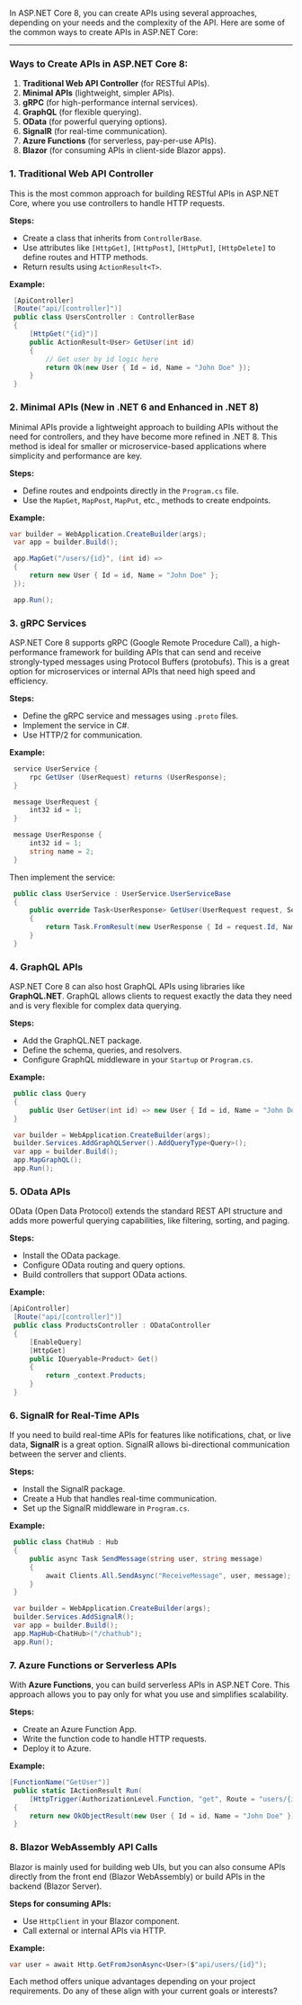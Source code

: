 <div class="markdown prose w-full break-words dark:prose-invert light">
   <p>In ASP.NET Core 8, you can create APIs using several approaches, depending on your needs and the complexity of the API. Here are some of the common ways to create APIs in ASP.NET Core:</p>
  <hr>
   <h3>Ways to Create APIs in ASP.NET Core 8:</h3>
   <ol>
      <li><strong>Traditional Web API Controller</strong> (for RESTful APIs).</li>
      <li><strong>Minimal APIs</strong> (lightweight, simpler APIs).</li>
      <li><strong>gRPC</strong> (for high-performance internal services).</li>
      <li><strong>GraphQL</strong> (for flexible querying).</li>
      <li><strong>OData</strong> (for powerful querying options).</li>
      <li><strong>SignalR</strong> (for real-time communication).</li>
      <li><strong>Azure Functions</strong> (for serverless, pay-per-use APIs).</li>
      <li><strong>Blazor</strong> (for consuming APIs in client-side Blazor apps).</li>
   </ol>
  
  <h3>1. <strong>Traditional Web API Controller</strong></h3>
   <p>This is the most common approach for building RESTful APIs in ASP.NET Core, where you use controllers to handle HTTP requests.</p>
   <p><strong>Steps:</strong></p>
   <ul>
      <li>Create a class that inherits from <code>ControllerBase</code>.</li>
      <li>Use attributes like <code>[HttpGet]</code>, <code>[HttpPost]</code>, <code>[HttpPut]</code>, <code>[HttpDelete]</code> to define routes and HTTP methods.</li>
      <li>Return results using <code>ActionResult&lt;T&gt;</code>.</li>
   </ul>
   <p><strong>Example:</strong></p>
   
   ```csharp
	[ApiController]
	[Route("api/[controller]")]
	public class UsersController : ControllerBase
	{
		[HttpGet("{id}")]
		public ActionResult<User> GetUser(int id)
		{
			// Get user by id logic here
			return Ok(new User { Id = id, Name = "John Doe" });
		}
	}

   ```
   
   <h3>2. <strong>Minimal APIs (New in .NET 6 and Enhanced in .NET 8)</strong></h3>
   <p>Minimal APIs provide a lightweight approach to building APIs without the need for controllers, and they have become more refined in .NET 8. This method is ideal for smaller or microservice-based applications where simplicity and performance are key.</p>
   <p><strong>Steps:</strong></p>
   <ul>
      <li>Define routes and endpoints directly in the <code>Program.cs</code> file.</li>
      <li>Use the <code>MapGet</code>, <code>MapPost</code>, <code>MapPut</code>, etc., methods to create endpoints.</li>
   </ul>
   <p><strong>Example:</strong></p>
   
   ```csharp
   var builder = WebApplication.CreateBuilder(args);
	var app = builder.Build();

	app.MapGet("/users/{id}", (int id) =>
	{
		return new User { Id = id, Name = "John Doe" };
	});

	app.Run();

   ```
   
   <h3>3. <strong>gRPC Services</strong></h3>
   <p>ASP.NET Core 8 supports gRPC (Google Remote Procedure Call), a high-performance framework for building APIs that can send and receive strongly-typed messages using Protocol Buffers (protobufs). This is a great option for microservices or internal APIs that need high speed and efficiency.</p>
   <p><strong>Steps:</strong></p>
   <ul>
      <li>Define the gRPC service and messages using <code>.proto</code> files.</li>
      <li>Implement the service in C#.</li>
      <li>Use HTTP/2 for communication.</li>
   </ul>
   <p><strong>Example:</strong></p>
   
   ```csharp
	service UserService {
		rpc GetUser (UserRequest) returns (UserResponse);
	}

	message UserRequest {
		int32 id = 1;
	}

	message UserResponse {
		int32 id = 1;
		string name = 2;
	}

   ```
   
   <p>Then implement the service:</p>
  
   ```csharp
    public class UserService : UserService.UserServiceBase
	{
		public override Task<UserResponse> GetUser(UserRequest request, ServerCallContext context)
		{
			return Task.FromResult(new UserResponse { Id = request.Id, Name = "John Doe" });
		}
	}

   ```
   
   <h3>4. <strong>GraphQL APIs</strong></h3>
   <p>ASP.NET Core 8 can also host GraphQL APIs using libraries like <strong>GraphQL.NET</strong>. GraphQL allows clients to request exactly the data they need and is very flexible for complex data querying.</p>
   <p><strong>Steps:</strong></p>
   <ul>
      <li>Add the GraphQL.NET package.</li>
      <li>Define the schema, queries, and resolvers.</li>
      <li>Configure GraphQL middleware in your <code>Startup</code> or <code>Program.cs</code>.</li>
   </ul>
   <p><strong>Example:</strong></p>
   
   ```csharp
    public class Query
	{
		public User GetUser(int id) => new User { Id = id, Name = "John Doe" };
	}

	var builder = WebApplication.CreateBuilder(args);
	builder.Services.AddGraphQLServer().AddQueryType<Query>();
	var app = builder.Build();
	app.MapGraphQL();
	app.Run();

   ```
   
   <h3>5. <strong>OData APIs</strong></h3>
   <p>OData (Open Data Protocol) extends the standard REST API structure and adds more powerful querying capabilities, like filtering, sorting, and paging.</p>
   <p><strong>Steps:</strong></p>
   <ul>
      <li>Install the OData package.</li>
      <li>Configure OData routing and query options.</li>
      <li>Build controllers that support OData actions.</li>
   </ul>
   <p><strong>Example:</strong></p>
   
   ```csharp
   [ApiController]
	[Route("api/[controller]")]
	public class ProductsController : ODataController
	{
		[EnableQuery]
		[HttpGet]
		public IQueryable<Product> Get()
		{
			return _context.Products;
		}
	}

   ```
   
   <h3>6. <strong>SignalR for Real-Time APIs</strong></h3>
   <p>If you need to build real-time APIs for features like notifications, chat, or live data, <strong>SignalR</strong> is a great option. SignalR allows bi-directional communication between the server and clients.</p>
   <p><strong>Steps:</strong></p>
   <ul>
      <li>Install the SignalR package.</li>
      <li>Create a Hub that handles real-time communication.</li>
      <li>Set up the SignalR middleware in <code>Program.cs</code>.</li>
   </ul>
   <p><strong>Example:</strong></p>
   
   ```csharp
    public class ChatHub : Hub
	{
		public async Task SendMessage(string user, string message)
		{
			await Clients.All.SendAsync("ReceiveMessage", user, message);
		}
	}

	var builder = WebApplication.CreateBuilder(args);
	builder.Services.AddSignalR();
	var app = builder.Build();
	app.MapHub<ChatHub>("/chathub");
	app.Run();

   ```
   
   <h3>7. <strong>Azure Functions or Serverless APIs</strong></h3>
   <p>With <strong>Azure Functions</strong>, you can build serverless APIs in ASP.NET Core. This approach allows you to pay only for what you use and simplifies scalability.</p>
   <p><strong>Steps:</strong></p>
   <ul>
      <li>Create an Azure Function App.</li>
      <li>Write the function code to handle HTTP requests.</li>
      <li>Deploy it to Azure.</li>
   </ul>
   <p><strong>Example:</strong></p>
   
   ```csharp
   [FunctionName("GetUser")]
	public static IActionResult Run(
		[HttpTrigger(AuthorizationLevel.Function, "get", Route = "users/{id}")] HttpRequest req, int id)
	{
		return new OkObjectResult(new User { Id = id, Name = "John Doe" });
	}

   ```
   
   <h3>8. <strong>Blazor WebAssembly API Calls</strong></h3>
   <p>Blazor is mainly used for building web UIs, but you can also consume APIs directly from the front end (Blazor WebAssembly) or build APIs in the backend (Blazor Server).</p>
   <p><strong>Steps for consuming APIs:</strong></p>
   <ul>
      <li>Use <code>HttpClient</code> in your Blazor component.</li>
      <li>Call external or internal APIs via HTTP.</li>
   </ul>
   <p><strong>Example:</strong></p>
   
   ```csharp
   var user = await Http.GetFromJsonAsync<User>($"api/users/{id}");

   ```
   
   
   <p>Each method offers unique advantages depending on your project requirements. Do any of these align with your current goals or interests?</p>
</div>

